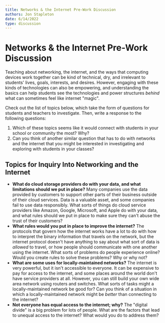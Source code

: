```yaml
---
title: Networks & the Internet Pre-Work Discussion
authors: Jon Stapleton
date: 6/14/2022
type: discussion
---
```


# Networks & the Internet Pre-Work Discussion

Teaching about networking, the internet, and the ways that computing devices work together can be kind of technical, dry, and irrelevant to students' lives, goals, interests, and desires. However, engaging with these kinds of technologies can also be empowering, and understanding the basics can help students see the technologies and power structures *behind* what can sometimes feel like internet "magic".

Check out the list of topics below, which take the form of questions for students and teachers to investigate. Then, write a response to the following questions:

1. Which of these topics seems like it would connect with students in your school or community the most? Why?
2. Can you think of another similar question that has to do with networks and the internet that you might be interested in investigating and exploring with students in your classes?

## Topics for Inquiry Into Networking and the Internet

* **What do cloud storage providers do with your data, and what limitations should we put in place?** Many companies use the data provided by customers to support other parts of their business outside of their cloud services. Data is a valuable asset, and some companies fail to use data responsibly. What sorts of things do cloud service providers like Amazon, Google, Microsoft, and Apple do with your data, and what rules should we put in place to make sure they can't abuse the trust of their customers?
* **What rules would you put in place to improve the internet?** The protocols that govern how the internet works have a lot to do with how to interpret the binary information that travels on the network, but the internet protocol doesn't have anything to say about what sort of data is *allowed* to travel, or how people should communicate with one another using the internet. What sorts of problems do people experience online? Would you create rules to solve these problems? Why or why not?
* **What are some uses for locally-maintained networks?** The internet is very powerful, but it isn't accessible to everyone. It can be expensive to pay for access to the internet, and some places around the world don't have service providers at all. However, you can still build your own wide area network using routers and switches. What sorts of tasks might a locally-maintained network be good for? Can you think of a situation in which a locally-maintained network might be *better* than connecting to the internet?
* **Not everyone has equal access to the internet; why?** The "digital divide" is a big problem for lots of people. What are the factors that lead to unequal access to the internet? What would you do to address them?